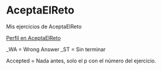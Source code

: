 # AceptaElReto
Mis ejercicios de AceptaElReto

[Perfil en AceptaElReto](https://aceptaelreto.com/user/profile.php)

_WA = Wrong Answer
_ST = Sin terminar

Accepted = Nada antes, solo el p con el número del ejercicio.
